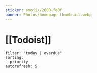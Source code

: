 ```yaml
---
sticker: emoji//2600-fe0f
banner: Photos/homepage thumbnail.webp
---
```

# [[Todoist]] 
```todoist  
filter: "today | overdue"  
sorting:
- priority
autorefresh: 5
```
